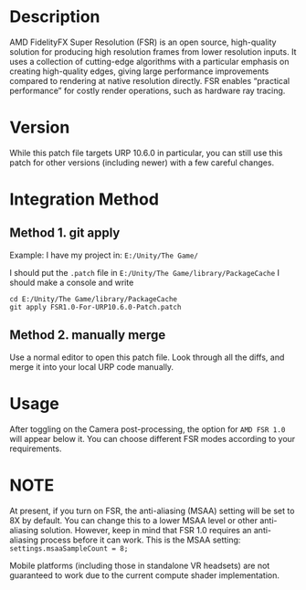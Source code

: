 # Description
AMD FidelityFX Super Resolution (FSR) is an open source, high-quality solution for producing high resolution frames from lower resolution inputs. It uses a collection of cutting-edge algorithms with a particular emphasis on creating high-quality edges, giving large performance improvements compared to rendering at native resolution directly.  FSR enables “practical performance” for costly render operations, such as hardware ray tracing.

# Version
While this patch file targets URP 10.6.0 in particular, you can still use this patch for other versions (including newer) with a few careful changes.

# Integration Method

## Method 1. git apply
Example:
I have my project in:
`E:/Unity/The Game/`

I should put the `.patch` file in `E:/Unity/The Game/library/PackageCache`
I should make a console and write
```
cd E:/Unity/The Game/library/PackageCache
git apply FSR1.0-For-URP10.6.0-Patch.patch
```

## Method 2. manually merge
Use a normal editor to open this patch file. Look through all the diffs, and merge it into your local URP code manually.

# Usage
After toggling on the Camera post-processing, the option for `AMD FSR 1.0` will appear below it. You can choose different FSR modes according to your requirements.

# NOTE
At present, if you turn on FSR, the anti-aliasing (MSAA) setting will be set to 8X by default. You can change this to a lower MSAA level or other anti-aliasing solution. However, keep in mind that FSR 1.0 requires an anti-aliasing process before it can work. This is the MSAA setting: `settings.msaaSampleCount = 8;`

Mobile platforms (including those in standalone VR headsets) are not guaranteed to work due to the current compute shader implementation.
